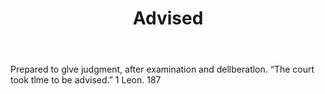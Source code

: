 ---
title: Advised
letter: A
permalink: "/definitions/bld-advised.html"
body: Prepared to glve judgment, after examination and dellberatlon. “The court took
  tlme to be advised.” 1 Leon. 187
published_at: '2018-07-07'
source: Black's Law Dictionary 2nd Ed (1910)
layout: post
---